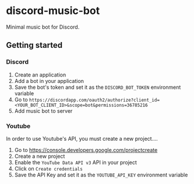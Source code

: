 # discord-music-bot

Minimal music bot for Discord.


## Getting started

### Discord

1. Create an application
2. Add a bot in your application
3. Save the bot's token and set it as the `DISCORD_BOT_TOKEN` environment variable
4. Go to `https://discordapp.com/oauth2/authorize?client_id=<YOUR_BOT_CLIENT_ID>&scope=bot&permissions=36785216`
5. Add music bot to server


### Youtube

In order to use Youtube's API, you must create a new project....

1. Go to https://console.developers.google.com/projectcreate
2. Create a new project
3. Enable the `YouTube Data API v3` API in your project
4. Click on `Create credentials`
5. Save the API Key and set it as the `YOUTUBE_API_KEY` environment variable
